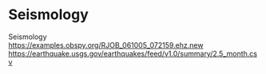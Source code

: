 # Seismology
Seismology <br>
https://examples.obspy.org/RJOB_061005_072159.ehz.new <br>
https://earthquake.usgs.gov/earthquakes/feed/v1.0/summary/2.5_month.csv <br>
